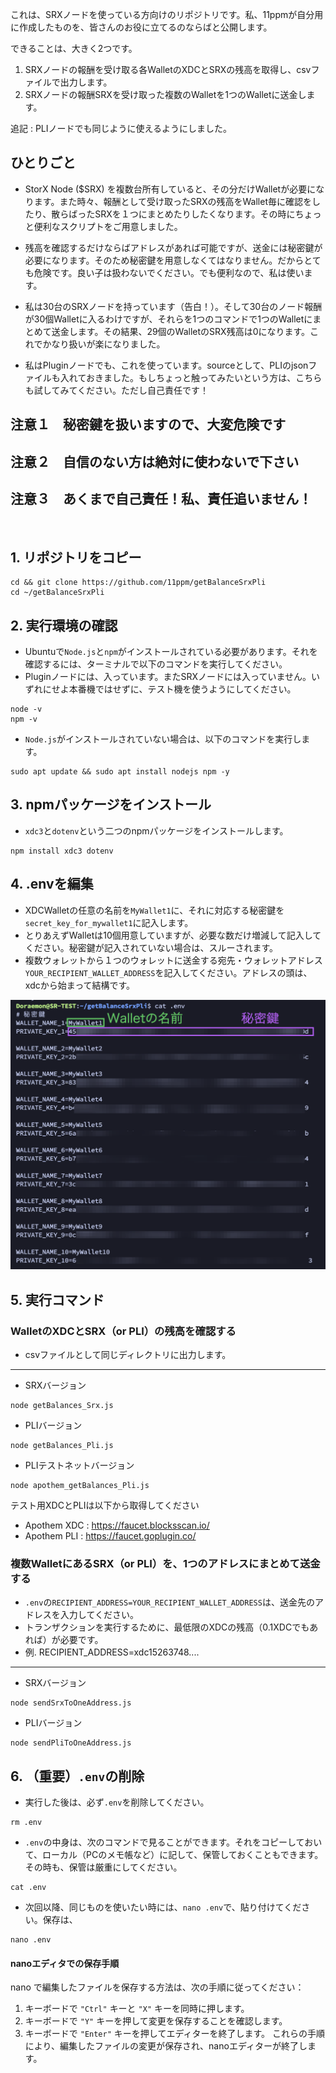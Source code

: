 これは、SRXノードを使っている方向けのリポジトリです。私、11ppmが自分用に作成したものを、皆さんのお役に立てるのならばと公開します。

できることは、大きく2つです。

1. SRXノードの報酬を受け取る各WalletのXDCとSRXの残高を取得し、csvファイルで出力します。
2. SRXノードの報酬SRXを受け取った複数のWalletを1つのWalletに送金します。

追記 : PLIノードでも同じように使えるようにしました。

## ひとりごと

- StorX Node ($SRX) を複数台所有していると、その分だけWalletが必要になります。また時々、報酬として受け取ったSRXの残高をWallet毎に確認をしたり、散らばったSRXを１つにまとめたりしたくなります。その時にちょっと便利なスクリプトをご用意しました。

- 残高を確認するだけならばアドレスがあれば可能ですが、送金には秘密鍵が必要になります。そのため秘密鍵を用意しなくてはなりません。だからとても危険です。良い子は扱わないでください。でも便利なので、私は使います。

- 私は30台のSRXノードを持っています（告白！）。そして30台のノード報酬が30個Walletに入るわけですが、それらを1つのコマンドで1つのWalletにまとめて送金します。その結果、29個のWalletのSRX残高は0になります。これでかなり扱いが楽になりました。

- 私はPluginノードでも、これを使っています。sourceとして、PLIのjsonファイルも入れておきました。もしちょっと触ってみたいという方は、こちらも試してみてください。ただし自己責任です！

## 注意１　秘密鍵を扱いますので、大変危険です
## 注意２　自信のない方は絶対に使わないで下さい
## 注意３　あくまで自己責任！私、責任追いません！

<br>
<p>

## 1. リポジトリをコピー
```
cd && git clone https://github.com/11ppm/getBalanceSrxPli
cd ~/getBalanceSrxPli
```

## 2. 実行環境の確認

- Ubuntuで`Node.js`と`npm`がインストールされている必要があります。それを確認するには、ターミナルで以下のコマンドを実行してください。
- Pluginノードには、入っています。またSRXノードには入っていません。いずれにせよ本番機ではせずに、テスト機を使うようにしてください。

```
node -v
npm -v
```

- `Node.js`がインストールされていない場合は、以下のコマンドを実行します。

```
sudo apt update && sudo apt install nodejs npm -y 
```

## 3. npmパッケージをインストール

- `xdc3`と`dotenv`という二つのnpmパッケージをインストールします。
```
npm install xdc3 dotenv
```

## 4. .envを編集
- XDCWalletの任意の名前を`MyWallet1`に、それに対応する秘密鍵を`secret_key_for_mywallet1`に記入します。
- とりあえずWalletは10個用意していますが、必要な数だけ増減して記入してください。秘密鍵が記入されていない場合は、スルーされます。
- 複数ウォレットから１つのウォレットに送金する宛先・ウォレットアドレス`YOUR_RECIPIENT_WALLET_ADDRESS`を記入してください。アドレスの頭は、xdcから始まって結構です。

<img src="img/01.png">

## 5. 実行コマンド

### WalletのXDCとSRX（or PLI）の残高を確認する
- csvファイルとして同じディレクトリに出力します。
  
---
- SRXバージョン
```
node getBalances_Srx.js
```

- PLIバージョン
```
node getBalances_Pli.js
```

- PLIテストネットバージョン
```
node apothem_getBalances_Pli.js
```
テスト用XDCとPLIは以下から取得してください
- Apothem XDC : https://faucet.blocksscan.io/
- Apothem PLI : https://faucet.goplugin.co/



### 複数WalletにあるSRX（or PLI）を、1つのアドレスにまとめて送金する
- `.env`の`RECIPIENT_ADDRESS=YOUR_RECIPIENT_WALLET_ADDRESS`は、送金先のアドレスを入力してください。
- トランザクションを実行するために、最低限のXDCの残高（0.1XDCでもあれば）が必要です。
- 例. RECIPIENT_ADDRESS=xdc15263748....
---
- SRXバージョン
```
node sendSrxToOneAddress.js
```

- PLIバージョン
```
node sendPliToOneAddress.js
```


## 6. （重要）`.env`の削除
- 実行した後は、必ず`.env`を削除してください。
```
rm .env
```
- `.env`の中身は、次のコマンドで見ることができます。それをコピーしておいて、ローカル（PCのメモ帳など）に記して、保管しておくこともできます。その時も、保管は厳重にしてください。
```
cat .env
```
- 次回以降、同じものを使いたい時には、`nano .env`で、貼り付けてください。保存は、
```
nano .env
```
#### nanoエディタでの保存手順
nano で編集したファイルを保存する方法は、次の手順に従ってください：
1. キーボードで `"Ctrl"` キーと `"X"` キーを同時に押します。
1. キーボードで `"Y"` キーを押して変更を保存することを確認します。
1. キーボードで `"Enter"` キーを押してエディターを終了します。
これらの手順により、編集したファイルの変更が保存され、nanoエディターが終了します。
  

